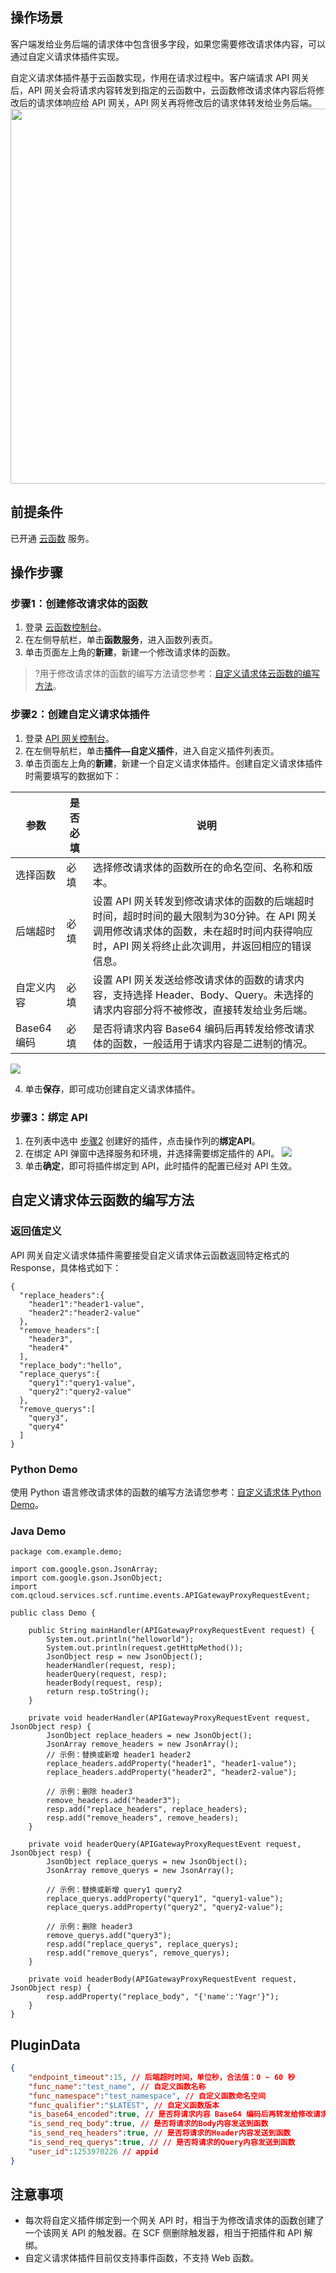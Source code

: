 ## 操作场景

客户端发给业务后端的请求体中包含很多字段，如果您需要修改请求体内容，可以通过自定义请求体插件实现。

自定义请求体插件基于云函数实现，作用在请求过程中。客户端请求 API 网关后，API 网关会将请求内容转发到指定的云函数中，云函数修改请求体内容后将修改后的请求体响应给 API 网关，API 网关再将修改后的请求体转发给业务后端。
<img  src="https://main.qcloudimg.com/raw/4c76f728b504d982ff4829a1444621d3.png" width="600px">

## 前提条件

已开通 [云函数](https://console.cloud.tencent.com/scf/list) 服务。

## 操作步骤

### 步骤1：创建修改请求体的函数

1. 登录 [云函数控制台](https://console.cloud.tencent.com/scf/list)。
2. 在左侧导航栏，单击**函数服务**，进入函数列表页。
3. 单击页面左上角的**新建**，新建一个修改请求体的函数。

>?用于修改请求体的函数的编写方法请您参考：[自定义请求体云函数的编写方法](#scfdemo)。

### 步骤2：创建自定义请求体插件[](id:step2)

1. 登录 [API 网关控制台](https://console.cloud.tencent.com/apigateway)。
2. 在左侧导航栏，单击**插件—自定义插件**，进入自定义插件列表页。
3. 单击页面左上角的**新建**，新建一个自定义请求体插件。创建自定义请求体插件时需要填写的数据如下：

| 参数        | 是否必填 | 说明                                                         |
| ----------- | -------- | ------------------------------------------------------------ |
| 选择函数    | 必填     | 选择修改请求体的函数所在的命名空间、名称和版本。               |
| 后端超时    | 必填     | 设置 API 网关转发到修改请求体的函数的后端超时时间，超时时间的最大限制为30分钟。在 API 网关调用修改请求体的函数，未在超时时间内获得响应时，API 网关将终止此次调用，并返回相应的错误信息。 |
| 自定义内容  | 必填     | 设置 API 网关发送给修改请求体的函数的请求内容，支持选择 Header、Body、Query。未选择的请求内容部分将不被修改，直接转发给业务后端。 |
| Base64 编码 | 必填     | 是否将请求内容 Base64 编码后再转发给修改请求体的函数，一般适用于请求内容是二进制的情况。 |

![](https://main.qcloudimg.com/raw/47b2eceb6a0b84fd9ace7bf7415b8c27.png)

4. 单击**保存**，即可成功创建自定义请求体插件。

### 步骤3：绑定 API

1. 在列表中选中 [步骤2](#step2) 创建好的插件，点击操作列的**绑定API**。
2. 在绑定 API 弹窗中选择服务和环境，并选择需要绑定插件的 API。
   ![](https://main.qcloudimg.com/raw/d7fd3c3539d6f623f45ebfdf0674d97e.png)
3. 单击**确定**，即可将插件绑定到 API，此时插件的配置已经对 API 生效。

## 自定义请求体云函数的编写方法[](id:scfdemo)
### 返回值定义
API 网关自定义请求体插件需要接受自定义请求体云函数返回特定格式的 Response，具体格式如下：
```
{
  "replace_headers":{
    "header1":"header1-value",
    "header2":"header2-value"
  },
  "remove_headers":[
    "header3",
    "header4"
  ],
  "replace_body":"hello",
  "replace_querys":{
    "query1":"query1-value",
    "query2":"query2-value"
  },
  "remove_querys":[
    "query3",
    "query4"
  ]
}
```

### Python Demo
使用 Python 语言修改请求体的函数的编写方法请您参考：[自定义请求体 Python Demo](https://github.com/tencentyun/serverless-demo/blob/master/Python3.6-APIGWCustomRequest/src/index.py)。

### Java Demo
```
package com.example.demo;

import com.google.gson.JsonArray;
import com.google.gson.JsonObject;
import com.qcloud.services.scf.runtime.events.APIGatewayProxyRequestEvent;

public class Demo {

	public String mainHandler(APIGatewayProxyRequestEvent request) {
		System.out.println("helloworld");
		System.out.println(request.getHttpMethod());
		JsonObject resp = new JsonObject();
		headerHandler(request, resp);
		headerQuery(request, resp);
		headerBody(request, resp);
		return resp.toString();
	}

	private void headerHandler(APIGatewayProxyRequestEvent request, JsonObject resp) {
		JsonObject replace_headers = new JsonObject();
		JsonArray remove_headers = new JsonArray();
		// 示例：替换或新增 header1 header2
		replace_headers.addProperty("header1", "header1-value");
		replace_headers.addProperty("header2", "header2-value");

		// 示例：删除 header3
		remove_headers.add("header3");
		resp.add("replace_headers", replace_headers);
		resp.add("remove_headers", remove_headers);
	}

	private void headerQuery(APIGatewayProxyRequestEvent request, JsonObject resp) {
		JsonObject replace_querys = new JsonObject();
		JsonArray remove_querys = new JsonArray();

		// 示例：替换或新增 query1 query2
		replace_querys.addProperty("query1", "query1-value");
		replace_querys.addProperty("query2", "query2-value");

		// 示例：删除 header3
		remove_querys.add("query3");
		resp.add("replace_querys", replace_querys);
		resp.add("remove_querys", remove_querys);
	}

	private void headerBody(APIGatewayProxyRequestEvent request, JsonObject resp) {
		resp.addProperty("replace_body", "{'name':'Yagr'}");
	}
}
```

## PluginData

```json
{
    "endpoint_timeout":15, // 后端超时时间，单位秒，合法值：0 ~ 60 秒
    "func_name":"test_name", // 自定义函数名称
    "func_namespace":"test_namespace", // 自定义函数命名空间
    "func_qualifier":"$LATEST", // 自定义函数版本
    "is_base64_encoded":true, // 是否将请求内容 Base64 编码后再转发给修改请求体的函数
    "is_send_req_body":true, // 是否将请求的Body内容发送到函数
    "is_send_req_headers":true, // 是否将请求的Header内容发送到函数
    "is_send_req_querys":true, // // 是否将请求的Query内容发送到函数
    "user_id":1253970226 // appid
}
```

## 注意事项

- 每次将自定义插件绑定到一个网关 API 时，相当于为修改请求体的函数创建了一个该网关 API 的触发器。在 SCF 侧删除触发器，相当于把插件和 API 解绑。
- 自定义请求体插件目前仅支持事件函数，不支持 Web 函数。
